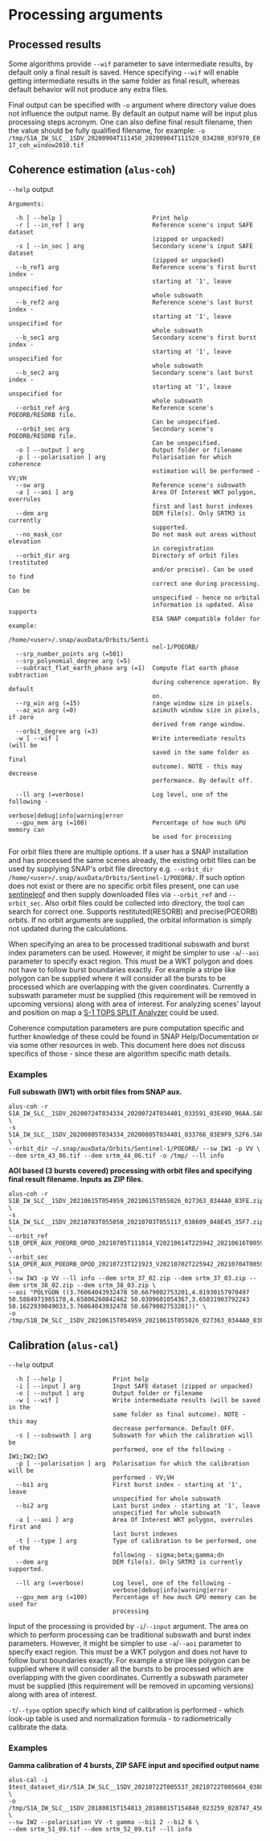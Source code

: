 
# Processing arguments

## Processed results

Some algorithms provide ```--wif``` parameter to save intermediate results, by default only a final result is saved.
Hence specifying ``--wif`` will enable getting intermediate results in the same folder as final result, whereas default behavior
will not produce any extra files.

Final output can be specified with ``-o`` argument where directory value does not influence the output name. By default an output name will be
input plus processing steps acronym. One can also define final result filename, then the value should be fully qualified filename, for example: 
``-o /tmp/S1A_IW_SLC__1SDV_20200904T111450_20200904T111520_034208_03F970_E017_coh_window2010.tif``

## Coherence estimation (``alus-coh``)

``--help`` output

```
Arguments:

  -h [ --help ]                         Print help
  -r [ --in_ref ] arg                   Reference scene's input SAFE dataset 
                                        (zipped or unpacked)
  -s [ --in_sec ] arg                   Secondary scene's input SAFE dataset 
                                        (zipped or unpacked)
  --b_ref1 arg                          Reference scene's first burst index - 
                                        starting at '1', leave unspecified for 
                                        whole subswath
  --b_ref2 arg                          Reference scene's last burst index - 
                                        starting at '1', leave unspecified for 
                                        whole subswath
  --b_sec1 arg                          Secondary scene's first burst index - 
                                        starting at '1', leave unspecified for 
                                        whole subswath
  --b_sec2 arg                          Secondary scene's last burst index - 
                                        starting at '1', leave unspecified for 
                                        whole subswath
  --orbit_ref arg                       Reference scene's POEORB/RESORB file. 
                                        Can be unspecified.
  --orbit_sec arg                       Secondary scene's POEORB/RESORB file. 
                                        Can be unspecified.
  -o [ --output ] arg                   Output folder or filename
  -p [ --polarisation ] arg             Polarisation for which coherence 
                                        estimation will be performed - VV;VH
  --sw arg                              Reference scene's subswath
  -a [ --aoi ] arg                      Area Of Interest WKT polygon, overrules
                                        first and last burst indexes
  --dem arg                             DEM file(s). Only SRTM3 is currently 
                                        supported.
  --no_mask_cor                         Do not mask out areas without elevation
                                        in coregistration
  --orbit_dir arg                       Directory of orbit files (restituted 
                                        and/or precise). Can be used to find 
                                        correct one during processing. Can be 
                                        unspecified - hence no orbital 
                                        information is updated. Also supports 
                                        ESA SNAP compatible folder for example:
                                        /home/<user>/.snap/auxData/Orbits/Senti
                                        nel-1/POEORB/
  --srp_number_points arg (=501)
  --srp_polynomial_degree arg (=5)
  --subtract_flat_earth_phase arg (=1)  Compute flat earth phase subtraction 
                                        during coherence operation. By default 
                                        on.
  --rg_win arg (=15)                    range window size in pixels.
  --az_win arg (=0)                     azimuth window size in pixels, if zero 
                                        derived from range window.
  --orbit_degree arg (=3)
  -w [ --wif ]                          Write intermediate results (will be 
                                        saved in the same folder as final 
                                        outcome). NOTE - this may decrease 
                                        performance. By default off.

  --ll arg (=verbose)                   Log level, one of the following - 
                                        verbose|debug|info|warning|error
  --gpu_mem arg (=100)                  Percentage of how much GPU memory can 
                                        be used for processing

```

For orbit files there are multiple options. If a user has a SNAP installation and has processed the same scenes already, the existing orbit files
can be used by supplying SNAP's orbit file directory e.g. ``--orbit_dir  /home/<user>/.snap/auxData/Orbits/Sentinel-1/POEORB/``.
If such option does not exist or there are no specific orbit files present, one can use [sentineleof](https://github.com/scottstanie/sentineleof)
and then supply downloaded files via ``--orbit_ref`` and ``--orbit_sec``. Also orbit files could be collected into directory,
the tool can search for correct one. Supports restituted(RESORB) and precise(POEORB) orbits.
If no orbit arguments are supplied, the orbital information is simply not updated during the calculations.

When specifying an area to be processed traditional subswath and burst index parameters can be used. However, it might be simpler
to use ``-a``/``--aoi`` parameter to specify exact region. This must be a WKT polygon and does not have to follow burst boundaries exactly.
For example a stripe like polygon can be supplied where it will consider all the bursts to be processed which are overlapping with the given coordinates.
Currently a subswath parameter must be supplied (this requirement will be removed in upcoming versions) along with area of interest.
For analyzing scenes' layout and position on map a [S-1 TOPS SPLIT Analyzer](https://github.com/pbrotoisworo/s1-tops-split-analyzer) could be used.

Coherence computation parameters are pure computation specific and further knowledge of these could be found in SNAP Help/Documentation or via some other resources in web.
This document here does not discuss specifics of those - since these are algorithm specific math details.

### Examples

**Full subswath (IW1) with orbit files from SNAP aux.**
```
alus-coh -r S1A_IW_SLC__1SDV_20200724T034334_20200724T034401_033591_03E49D_96AA.SAFE \
-s S1A_IW_SLC__1SDV_20200805T034334_20200805T034401_033766_03E9F9_52F6.SAFE \
--orbit_dir ~/.snap/auxData/Orbits/Sentinel-1/POEORB/ --sw IW1 -p VV \
--dem srtm_43_06.tif --dem srtm_44_06.tif -o /tmp/ --ll info
```

**AOI based (3 bursts covered) processing with orbit files and specifying final result filename. Inputs as ZIP files.**
```
alus-coh -r S1B_IW_SLC__1SDV_20210615T054959_20210615T055026_027363_0344A0_83FE.zip \
-s S1A_IW_SLC__1SDV_20210703T055050_20210703T055117_038609_048E45_35F7.zip \
--orbit_ref S1B_OPER_AUX_POEORB_OPOD_20210705T111814_V20210614T225942_20210616T005942.EOF.zip \
--orbit_sec S1A_OPER_AUX_POEORB_OPOD_20210723T121923_V20210702T225942_20210704T005942.EOF.zip \
--sw IW3 -p VV --ll info --dem srtm_37_02.zip --dem srtm_37_03.zip --dem srtm_38_02.zip --dem srtm_38_03.zip \
--aoi "POLYGON ((3.76064043932478 50.6679002753201,4.81930157970497 50.5884971985178,4.65806260842462 50.0309601054367,3.65031903792243 50.1622939049033,3.76064043932478 50.6679002753201))" \
-o /tmp/S1B_IW_SLC__1SDV_20210615T054959_20210615T055026_027363_0344A0_83FE_Orb_Stack_coh_deb_tc_zipped.tif 
```

## Calibration (``alus-cal``)

``--help`` output

```
  -h [ --help ]              Print help
  -i [ --input ] arg         Input SAFE dataset (zipped or unpacked)
  -o [ --output ] arg        Output folder or filename
  -w [ --wif ]               Write intermediate results (will be saved in the 
                             same folder as final outcome). NOTE - this may 
                             decrease performance. Default OFF.
  -s [ --subswath ] arg      Subswath for which the calibration will be 
                             performed, one of the following - IW1;IW2;IW3
  -p [ --polarisation ] arg  Polarisation for which the calibration will be 
                             performed - VV;VH
  --bi1 arg                  First burst index - starting at '1', leave 
                             unspecified for whole subswath
  --bi2 arg                  Last burst index - starting at '1', leave 
                             unspecified for whole subswath
  -a [ --aoi ] arg           Area Of Interest WKT polygon, overrules first and 
                             last burst indexes
  -t [ --type ] arg          Type of calibration to be performed, one of the 
                             following - sigma;beta;gamma;dn
  --dem arg                  DEM file(s). Only SRTM3 is currently supported.

  --ll arg (=verbose)        Log level, one of the following - 
                             verbose|debug|info|warning|error
  --gpu_mem arg (=100)       Percentage of how much GPU memory can be used for 
                             processing
```

Input of the processing is provided by ``-i``/``--input`` argument. The area on which to perform processing can be traditional subswath and burst index parameters.
However, it might be simpler to use ``-a``/``--aoi`` parameter to specify exact region. This must be a WKT polygon and does not have to follow burst boundaries exactly.
For example a stripe like polygon can be supplied where it will consider all the bursts to be processed which are overlapping with the given coordinates.
Currently a subswath parameter must be supplied (this requirement will be removed in upcoming versions) along with area of interest.

``-t``/``--type`` option specify which kind of calibration is performed - which look-up table is used and normalization formula - to radiometrically calibrate the data.

### Examples

**Gamma calibration of 4 bursts, ZIP SAFE input and specified output name**
```
alus-cal -i $test_dataset_dir/S1A_IW_SLC__1SDV_20210722T005537_20210722T005604_038883_049695_2E58.SAFE \
-o /tmp/S1A_IW_SLC__1SDV_20180815T154813_20180815T154840_023259_028747_4563_Calib_IW1_tc.tif  \
--sw IW2 --polarisation VV -t gamma --bi1 2 --bi2 6 \
--dem srtm_51_09.tif --dem srtm_52_09.tif --ll info
```
